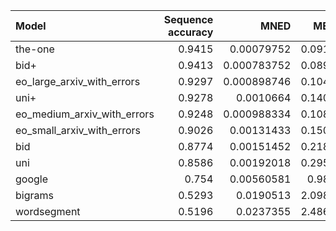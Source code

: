 | Model                       |   Sequence accuracy |        MNED |    MED |       F1 |   Precision |   Recall |
|:----------------------------|--------------------:|------------:|-------:|---------:|------------:|---------:|
| the-one                     |              0.9415 | 0.00079752  | 0.0917 | 0.974637 |    0.972619 | 0.976663 |
| bid+                        |              0.9413 | 0.000783752 | 0.0893 | 0.975324 |    0.972395 | 0.978271 |
| eo_large_arxiv_with_errors  |              0.9297 | 0.000898746 | 0.1049 | 0.971396 |    0.955938 | 0.987361 |
| uni+                        |              0.9278 | 0.0010664   | 0.1405 | 0.96072  |    0.969147 | 0.952439 |
| eo_medium_arxiv_with_errors |              0.9248 | 0.000988334 | 0.1086 | 0.97042  |    0.953947 | 0.987472 |
| eo_small_arxiv_with_errors  |              0.9026 | 0.00131433  | 0.1507 | 0.959252 |    0.936388 | 0.983259 |
| bid                         |              0.8774 | 0.00151452  | 0.2188 | 0.940081 |    0.928989 | 0.951441 |
| uni                         |              0.8586 | 0.00192018  | 0.2952 | 0.917936 |    0.9207   | 0.915188 |
| google                      |              0.754  | 0.00560581  | 0.986  | 0.605284 |    0.93913  | 0.446545 |
| bigrams                     |              0.5293 | 0.0190513   | 2.0981 | 0.622171 |    0.460734 | 0.957761 |
| wordsegment                 |              0.5196 | 0.0237355   | 2.4866 | 0.582163 |    0.417687 | 0.96031  |